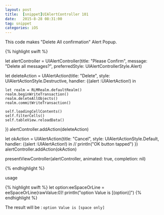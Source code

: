 ```yaml
---
layout: post  
title:  [snippet]UIAlertController 101
date:   2015-8-28 08:31:00  
tag: snippet
categories: iOS
---
```

This code makes "Delete All confirmation" Alert Popup.
 
{% highlight swift %}

let alertController = UIAlertController(title: "Please Confirm", message: "Delete all messages?", preferredStyle: UIAlertControllerStyle.Alert)

let deleteAction = UIAlertAction(title: "Delete", style: UIAlertActionStyle.Destructive, handler: {(alert :UIAlertAction!) in

    let realm = RLMRealm.defaultRealm()
    realm.beginWriteTransaction()
    realm.deleteAllObjects()
    realm.commitWriteTransaction()
    
    self.loadingCellContents()
    self.filterCells()
    self.tableView.reloadData()
})
alertController.addAction(deleteAction)

let okAction = UIAlertAction(title: "Cancel", style: UIAlertActionStyle.Default, handler: {(alert :UIAlertAction!) in
//          println("OK button tapped")
})
alertController.addAction(okAction)

presentViewController(alertController, animated: true, completion: nil)


{% endhighlight %}

usage

{% highlight swift %}
let option:eeSpaceOrLine =  eeSpaceOrLine(rawValue:0)!
println("option Value is [\(option)]")
{% endhighlight %}

The result will be : `option Value is [space only]`
